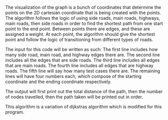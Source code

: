 The visualization of the graph is a bunch of coordinates that determine the points on the 2D cartesian coordinate that is being created with the points. The algorithm follows the logic of using side roads, main roads, highways, main roads, then side roads in order to find the shortest path from one start point to the end point. Between points there are edges, and these are assigned a weight. At each point, the algorithm should give the shortest point and follow the logic of transitioning from different types of roads. 

The input for this code will be written as such: 
The first line includes how many side road, main road, and highway edges there are.
The second line includes all the edges that are side roads.
The third line includes all edges that are main roads.
The fourth line includes all edges that are highway roads.
The fifth line will say how many test cases there are.
The remaining lines will have four numbers each, which compose of the starting coordinate and the ending coordinate respectively. 

The output will first print out the total distance of the path, then the number of nodes travelled, then the path taken will be printed out in order. 


This algorithm is a variation of dijkstras algorithm which is modified for this program.